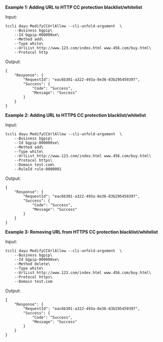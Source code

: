 **Example 1: Adding URL to HTTP CC protection blacklist/whitelist**



Input: 

```
tccli dayu ModifyCCUrlAllow --cli-unfold-argument  \
    --Business bgpip\
    --Id bgpip-000000xe\
    --Method add\
    --Type white\
    --UrlList http://www.123.com/index.html www.456.com/buy.html\
    --Protocol http
```

Output: 
```
{
    "Response": {
        "RequestId": "eac6b301-a322-493a-8e36-83b295459397",
        "Success": {
            "Code": "Success",
            "Message": "Success"
        }
    }
}
```

**Example 2: Adding URL to HTTPS CC protection blacklist/whitelist**



Input: 

```
tccli dayu ModifyCCUrlAllow --cli-unfold-argument  \
    --Business bgpip\
    --Id bgpip-000000xe\
    --Method add\
    --Type white\
    --UrlList http://www.123.com/index.html www.456.com/buy.html\
    --Protocol https\
    --Domain test.com\
    --RuleId rule-0000001
```

Output: 
```
{
    "Response": {
        "RequestId": "eac6b301-a322-493a-8e36-83b295459397",
        "Success": {
            "Code": "Success",
            "Message": "Success"
        }
    }
}
```

**Example 3: Removing URL from HTTPS CC protection blacklist/whitelist**



Input: 

```
tccli dayu ModifyCCUrlAllow --cli-unfold-argument  \
    --Business bgpip\
    --Id bgpip-000000xe\
    --Method delete\
    --Type white\
    --UrlList http://www.123.com/index.html www.456.com/buy.html\
    --Protocol https\
    --Domain test.com
```

Output: 
```
{
    "Response": {
        "RequestId": "eac6b301-a322-493a-8e36-83b295459397",
        "Success": {
            "Code": "Success",
            "Message": "Success"
        }
    }
}
```

